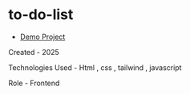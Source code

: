 # to-do-list

- [Demo Project](https://alirezajani.github.io/to-do-list/)

Created - 2025

Technologies Used - Html , css , tailwind , javascript

Role - Frontend
